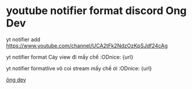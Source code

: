 # youtube notifier format discord Ong Dev

yt notifier add https://www.youtube.com/channel/UCA2tFk2NdzOzKpSJdf24cAg

yt notifier format
Cày view đi mấy chế :ODnice:
{url}

yt notifier formatlive vô coi stream mấy chế ơi :ODnice:
{url}

[ông dev](ông%20dev.md)